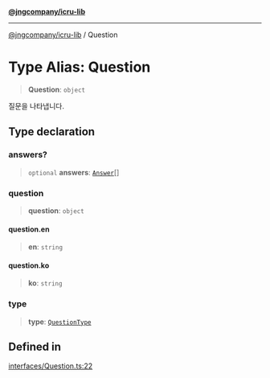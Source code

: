 [**@jngcompany/icru-lib**](../README.md)

***

[@jngcompany/icru-lib](../globals.md) / Question

# Type Alias: Question

> **Question**: `object`

질문을 나타냅니다.

## Type declaration

### answers?

> `optional` **answers**: [`Answer`](Answer.md)[]

### question

> **question**: `object`

#### question.en

> **en**: `string`

#### question.ko

> **ko**: `string`

### type

> **type**: [`QuestionType`](../enumerations/QuestionType.md)

## Defined in

[interfaces/Question.ts:22](https://github.com/jngcompany/icru-lib/blob/d5809ceca7cec295ab2df61cd05dc96c0f11bd66/src/interfaces/Question.ts#L22)
